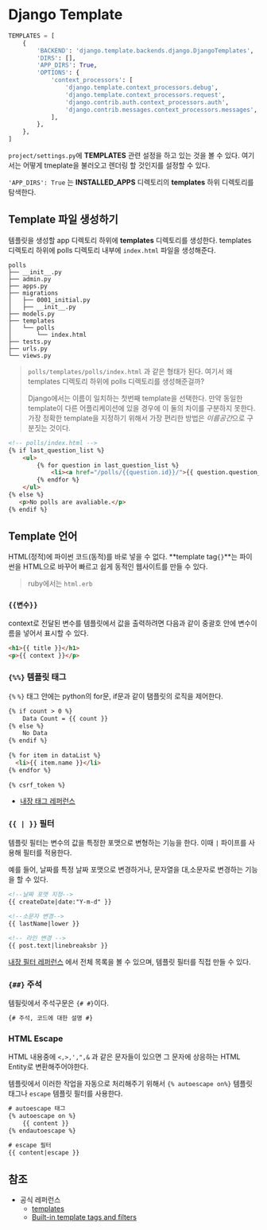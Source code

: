 # Django Template

```python
TEMPLATES = [
    {
        'BACKEND': 'django.template.backends.django.DjangoTemplates',
        'DIRS': [],
        'APP_DIRS': True,
        'OPTIONS': {
            'context_processors': [
                'django.template.context_processors.debug',
                'django.template.context_processors.request',
                'django.contrib.auth.context_processors.auth',
                'django.contrib.messages.context_processors.messages',
            ],
        },
    },
]
```

`project/settings.py`에 **TEMPLATES** 관련 설정을 하고 있는 것을 볼 수 있다. 여기서는 어떻게 tmeplate을 불러오고 렌더링 할 것인지를 설정할 수 있다.

`'APP_DIRS': True` 는 **INSTALLED_APPS** 디렉토리의 **templates** 하위 디렉토리를 탐색한다. 

## Template 파일 생성하기

템플릿을 생성할 app 디렉토리 하위에 **templates** 디렉토리를 생성한다. templates 디렉토리 하위에 polls 디렉토리 내부에 `index.html` 파일을 생성해준다.

```
polls
├── __init__.py
├── admin.py
├── apps.py
├── migrations
│   ├── 0001_initial.py
│   ├── __init__.py
├── models.py
├── templates
│   └── polls
│       └── index.html
├── tests.py
├── urls.py
└── views.py
```

> `polls/templates/polls/index.html` 과 같은 형태가 된다. 여기서 왜 templates 디렉토리 하위에 polls 디렉토리를 생성해준걸까?
>
> Django에서는 이름이 일치하는 첫번째 template을 선택한다. 만약 동일한 template이 다른 어플리케이션에 있을 경우에 이 둘의 차이를 구분하지 못한다. 가장 정확한 template을 지정하기 위해서 가장 편리한 방법은 *이름공간*으로 구분짓는 것이다.

```html
<!-- polls/index.html -->
{% if last_question_list %}
	<ul>
		{% for question in last_question_list %}
			<li><a href="/polls/{{question.id}}/">{{ question.question_text}}</a></li>
		{% endfor %}
	</ul>
{% else %}
   <p>No polls are avaliable.</p>
{% endif %}
```

## Template 언어

HTML(정적)에 파이썬 코드(동적)를 바로 넣을 수 없다. **template tag`{}`**는 파이썬을 HTML으로 바꾸어 빠르고 쉽게 동적인 웹사이트를 만들 수 있다.

> ruby에서는 `html.erb`

### `{{변수}}`

 context로 전달된 변수를 템플릿에서 값을 출력하려면 다음과 같이 중괄호 안에 변수이름을 넣어서 표시할 수 있다.

```html
<h1>{{ title }}</h1>
<p>{{ context }}</p>
```

### `{%%}` 템플릿 태그

`{%` `%}` 태그 안에는 python의 for문, if문과 같이 탬플릿의 로직을 제어한다.

```html
{% if count > 0 %}
    Data Count = {{ count }}
{% else %}
    No Data
{% endif %}
 
{% for item in dataList %}
  <li>{{ item.name }}</li>
{% endfor %}
 
{% csrf_token %}
```

- [내장 태그 레퍼런스](https://docs.djangoproject.com/ko/2.1/ref/templates/builtins/#ref-templates-builtins-tags)

### `{{ | }}` 필터

템플릿 필터는 변수의 값을 특정한 포맷으로 변형하는 기능을 한다. 이때 `|` 파이프를 사용해 필터를 적용한다.

예를 들어, 날짜를 특정 날짜 포맷으로 변경하거나, 문자열을 대,소문자로 변경하는 기능을 할 수 있다.

```html
<!--날짜 포맷 지정-->
{{ createDate|date:"Y-m-d" }}
 
<!--소문자 변경-->
{{ lastName|lower }}

<!-- 라인 변경 -->
{{ post.text|linebreaksbr }}
```

[내장 필터 레퍼런스](https://docs.djangoproject.com/ko/2.1/ref/templates/builtins/#ref-templates-builtins-filters) 에서 전체 목록을 볼 수 있으며, 템플릿 필터를 직접 만들 수 있다. 

### `{##}` 주석

템필릿에서 주석구문은 `{# #}`이다.

```html
{# 주석, 코드에 대한 설명 #}
```

### HTML Escape

HTML 내용중에 `<,>,',",&` 과 같은 문자들이 있으면 그 문자에 상응하는 HTML Entity로 변환해주어야한다.

템플릿에서 이러한 작업을 자동으로 처리해주기 위해서 `{% autoescape on%}` 템플릿 태그나 `escape` 템플릿 필터를 사용한다.

```html
# autoescape 태그
{% autoescape on %}     
    {{ content }}
{% endautoescape %}

# escape 필터
{{ content|escape }}    
```



## 참조

- 공식 레퍼런스
  - [templates](https://docs.djangoproject.com/ko/2.1/topics/templates/)
  - [Built-in template tags and filters](https://docs.djangoproject.com/en/2.1/ref/templates/builtins/#filter)